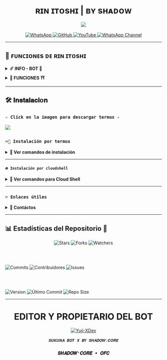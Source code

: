 <h1 align="center"> ʀɪɴ ɪᴛᴏsʜɪ | ʙʏ sʜᴀᴅᴏᴡ</h1>
<p align="center">
  <img src="https://files.catbox.moe/m442az.jpg" width="300">
</p>

<p align="center">
  <!-- WhatsApp -->
  <a href="https://wa.me/51919199620">
    <img 
      title="WhatsApp" 
      src="https://img.shields.io/badge/WhatsApp-Shadow_Core-green?style=for-the-badge&logo=whatsapp">
  </a>

  <!-- GitHub -->
  <a href="https://github.com/Yuji-XDev">
    <img 
      title="GitHub" 
      src="https://img.shields.io/badge/GitHub-Shadow_Core-black?style=for-the-badge&logo=github">
  </a>

  <!-- YouTube -->
  <a href="https://youtube.com/@florencioacaro?si=GHARsWmASsGNu8Vz">
    <img 
      title="YouTube" 
      src="https://img.shields.io/badge/YouTube-Shadow_Core-red?style=for-the-badge&logo=youtube">
  </a>

  <!-- Canal de WhatsApp -->
  <a href="https://whatsapp.com/channel/0029VbAtbPA84OmJSLiHis2U">
    <img 
      title="WhatsApp Channel" 
      src="https://img.shields.io/badge/Canal-WhatsApp-blue?style=for-the-badge&logo=whatsapp">
  </a>
</p>

---

## 🧩 ғᴜɴᴄɪᴏɴᴇs ᴅᴇ ʀɪɴ ɪᴛᴏsʜɪ

<details>
 <summary><b> ☄️ INFO - BOT 👀</b></summary>

* Este proyecto **no está afiliado de ninguna manera** con `WhatsApp`, `Inc. WhatsApp` es una marca registrada de `WhatsApp LLC`, y este bot es un **desarrollo independiente** que **no tiene ninguna relación oficial con la compañía**.
</details>

<details>
 <summary><b> 🎄 FUNCIONES ⛩️</b></summary>

> ᴮᵒᵗ ᵉⁿ ᵈᵉˢᵃʳʳᵒˡˡᵒ ˢⁱ ᵖʳᵉˢᵉⁿᵗᵃ ᵃˡᵍᵘⁿᵃ ᶠᵃˡˡᵃ ʳᵉᵖᵒʳᵗᵃʳ ᵃˡ ᶜʳᵉᵃᵈᵒʳ ᵖᵃʳᵃ ᵈᵃʳˡᵉ ᵘⁿᵃ ˢᵒˡᵘᶜⁱᵒⁿ ᵒᵖᵗⁱᵐᵃ

- 👥 Interacción con voz y texto
- 🛡️ Configuración de grupo
- 🎉 antilink, antilink2, etc
- 🎀 Bienvenida personalizada
- 🎮 Juegos, tictactoe, mate, etc
- 🤖 Chatbot (simsimi)
- 🤖 Chatbot (autoresponder)
- 🎨 Crear sticker de image/video/gif/url
- 🎄 SubBot (Jadibot)
- 🔎 Buscador Google
- 🧙 Juego RPG
- 🖼️ Personalizar imagen del menú
- 🎵 Descarga de música y video De YT
- 🔧 Otros

</details>

---

## 🛠️ 𝐈𝐧𝐬𝐭𝐚𝐥𝐚𝐜𝐢o𝐧

### **`✧ Click en la imagen para descargar termux ✧`**
<a
href="https://www.mediafire.com/file/llugt4zgj7g3n3u/com.termux_1020.apk/file"><img src="https://qu.ax/finc.jpg" height="125px"></a> 

### **`➮📱 Instalación por termux`**

<details>
 <summary><b> 🔰 Ver comandos de instalación </b></summary>

### **🎄🚀 Instalación Rápida 🌛**

```bash
termux-setup-storage
```

```bash
git clone https://github.com/Yuji-XDev/Rin-Itoshi-Bot && cd Rin-Itoshi-Bot
```

```bash
npm install
```

```bash
npm start
```

> Si aparece (Y/I/N/O/D/Z) [default=N] ? use la letra "y" + "ENTER" para continuar con la instalación
![line](https://github.com/Yuji-XDev/Yuji-XDev/blob/main/shadow'core/line.gif)
### **😼 Activar en caso de detenerse en termux**

> Si después de instalar el bot en Termux se detiene (pantalla en blanco, pérdida de conexión a Internet, reinicio del dispositivo), sigue estos pasos:

❒ Abre Termux y navega al directorio del bot:
   
```bash
cd Rin-Itoshi-Bot
```

❒ Inicia el bot nuevamente:
  
```bash
npm start
```
![line](https://github.com/Yuji-XDev/Yuji-XDev/blob/main/shadow'core/line.gif)

#### **🔥 Obtener otro codigo qr en termux ⚡**

Si después de instalar el bot en Termux y iniciar la session del bot (el numero se va a soporte, se cierra la conexión o demorastes al conectar), sigue estos pasos:

1. Abre Termux y navega al directorio del bot:

```bash
cd Rin-Itoshi-Bot
```

2. Elimina la carpeta MiniSession:

```bash
rm -rf Sessions
```

3. Inicia el bot nuevamente:

```bash
npm start
```
![line](https://github.com/Yuji-XDev/Yuji-XDev/blob/main/shadow'core/line.gif)    
### **🎄 Volverte owner del Bot 🎊**

> Si después de instalar el bot en Termux y iniciar la session del bot (deseas poner tu número es la lista de owner pon este comando:

```bash
cd Rin-Itoshi-Bot && nano config.js
```

</details>

---

#### **`🔥 Instalación por cloudshell`**

<details>
 <summary><b> 🍁 Ver comandos para Cloud Shell</b></summary>

[`☄️ Instalar Cloud Shell Clic Aqui`](https://www.mediafire.com/file/bp2l6cci2p30hjv/Cloud+Shell_1.apk/file)

```bash
apt update && apt upgrade
```

```bash
git clone https://github.com/Yuji-XDev/Rin-Itoshi-Bot && cd Rin-Itoshi-Bot
```

```bash
yarn install && npm install
```

```bash
npm start
```

💥 ¡Bot listo para usarse! 🥷
</details>

---

### **`➮ Enlaces útiles`**

<details>
<summary><b> 💎 Contáctos</b></summary>

* WhatsApp: [`Aquí`](https:/Wa.me/51919199620)
* Correo: [`Aquí`](blackoficial2025@gmail.com)

</details>

---

## 📊 Estadísticas del Repositorio 🌈

<p align="center">
  
  <!-- Popularidad -->
  <img src="https://badgen.net/github/stars/Yuji-XDev/Rin-Itoshi-Bot?icon=github&color=yellow" alt="Stars"/>
  <img src="https://badgen.net/github/forks/Yuji-XDev/Rin-Itoshi-Bot?icon=github&color=blue" alt="Forks"/>
  <img src="https://badgen.net/github/watchers/Yuji-XDev/Rin-Itoshi-Bot?icon=github&color=green" alt="Watchers"/>

  <br><br>

  <!-- Actividad -->
  <img src="https://badgen.net/github/commits/m/Yuji-XDev/Rin-Itoshi-Bot?icon=git&color=orange" alt="Commits"/>
  <img src="https://badgen.net/github/contributors/Yuji-XDev/Rin-Itoshi-Bot?icon=github&color=purple" alt="Contribuidores"/>
  <img src="https://badgen.net/github/open-issues/Yuji-XDev/Rin-Itoshi-Bot?icon=github&color=red" alt="Issues"/>

  <br><br>

  <!-- Info extra -->
  <img src="https://badgen.net/github/release/Yuji-XDev/Rin-Itoshi-Bot?icon=tag&color=pink" alt="Version"/>
  <img src="https://badgen.net/github/last-commit/Yuji-XDev/Rin-Itoshi-Bot?icon=github&color=cyan" alt="Último Commit"/>
  <img src="https://badgen.net/github/size/Yuji-XDev/Rin-Itoshi-Bot?icon=database&color=lime" alt="Repo Size"/>

</p>

---

<div align="center">
  <h1 align="center">EDITOR Y PROPIETARIO DEL BOT</h1>

<a href="https://github.com/Yuji-XDev"><img src="https://github.com/Yuji-XDev.png" width="300" height="300" alt="Yuji-XDev"/></a>

`𝑺𝑼𝑲𝑼𝑵𝑨 𝑩𝑶𝑻 𝑿 𝑩𝒀 𝑺𝑯𝑨𝑫𝑶𝑾:𝑪𝑶𝑹𝑬`
  ### `𝑺𝑯𝑨𝑫𝑶𝑾'𝑪𝑶𝑹𝑬 • 𝑶𝑭𝑪`
